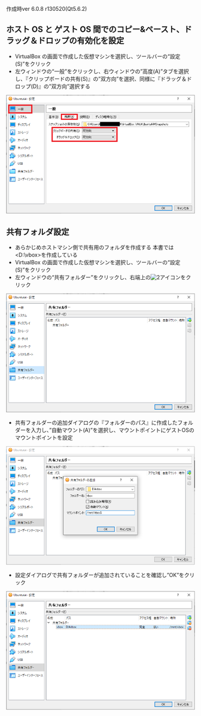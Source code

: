作成時ver 6.0.8 r130520(Qt5.6.2) <br/>

## ホスト OS と ゲスト OS 間でのコピー&ペースト、ドラッグ＆ドロップの有効化を設定

- VirtualBox の画面で作成した仮想マシンを選択し、ツールバーの“設定(S)”をクリック
- 左ウィンドウの“一般”をクリックし、右ウィンドウの”高度(A)”タブを選択し、『クリップボードの共有(S)』の”双方向”を選択、同様に『ドラッグ＆ドロップ(D)』の”双方向”選択する

![1](VirtualBox設定-コピー&ペースト、ドラッグ＆ドロップの有効化.png) <br/>

## 共有フォルダ設定

- あらかじめホストマシン側で共有用のフォルダを作成する
  本書では&lt;D:\vbox&gt;を作成している
- VirtualBox の画面で作成した仮想マシンを選択し、ツールバーの“設定(S)”をクリック
- 左ウィンドウの“共有フォルダー”をクリックし、右端上の![2](icon.png)アイコンをクリック

![3](VirtualBox設定-共有フォルダー設定_1.png) <br/>

- 共有フォルダーの追加ダイアログの『フォルダーのパス』に作成したフォルダーを入力し、”自動マウント(A)”を選択し、マウントポイントにゲストOSのマウントポイントを設定

![4](VirtualBox設定-共有フォルダー設定_2.png) <br/>

- 設定ダイアログで共有フォルダーが追加されていることを確認し”OK”をクリック

![5](VirtualBox設定-共有フォルダー設定_3.png) <br/>
